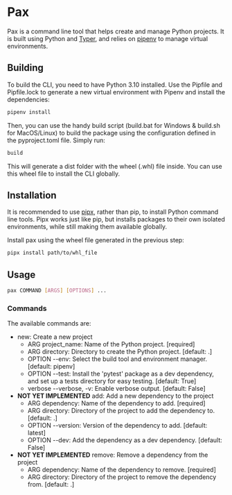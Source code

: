 # Pax

Pax is a command line tool that helps create and manage Python projects. It is built using Python and [Typer](https://typer.tiangolo.com/), and relies on [pipenv](https://pypi.org/project/pipenv/) to manage virtual environments.

## Building

To build the CLI, you need to have Python 3.10 installed. Use the Pipfile and Pipfile.lock to generate a new virtual environment with Pipenv and install the dependencies:

```bash
pipenv install
```

Then, you can use the handy build script (build.bat for Windows & build.sh for MacOS/Linux) to build the package using the configuration defined in the pyproject.toml file. Simply run:

```bash
build
```

This will generate a dist folder with the wheel (.whl) file inside. You can use this wheel file to install the CLI globally.

## Installation

It is recommended to use [pipx](https://pypa.github.io/pipx/), rather than pip, to install Python command line tools. Pipx works just like pip, but installs packages to their own isolated environments, while still making them available globally.

Install pax using the wheel file generated in the previous step:

```bash
pipx install path/to/whl_file
```

## Usage

```bash
pax COMMAND [ARGS] [OPTIONS] ...
```

### Commands

The available commands are:
- new: Create a new project
  - ARG project_name: Name of the Python project. [required]
  - ARG directory: Directory to create the Python project. [default: .]
  - OPTION --env: Select the build tool and environment manager. [default: pipenv]
  - OPTION --test: Install the 'pytest' package as a dev dependency, and set up a tests directory for easy testing. [default: True]
  - verbose --verbose, -v: Enable verbose output. [default: False]
- <b>NOT YET IMPLEMENTED</b> add: Add a new dependency to the project
  - ARG dependency: Name of the dependency to add. [required]
  - ARG directory: Directory of the project to add the dependency to. [default: .]
  - OPTION --version: Version of the dependency to add. [default: latest]
  - OPTION --dev: Add the dependency as a dev dependency. [default: False]
- <b>NOT YET IMPLEMENTED</b> remove: Remove a dependency from the project
  - ARG dependency: Name of the dependency to remove. [required]
  - ARG directory: Directory of the project to remove the dependency from. [default: .]